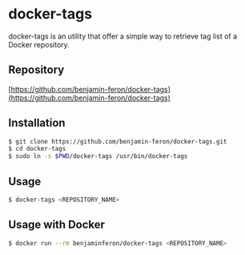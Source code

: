 # docker-tags

docker-tags is an utility that offer a simple way to retrieve tag list of a Docker repository.

## Repository

[https://github.com/benjamin-feron/docker-tags](https://github.com/benjamin-feron/docker-tags)

## Installation
```bash
$ git clone https://github.com/benjamin-feron/docker-tags.git
$ cd docker-tags
$ sudo ln -s $PWD/docker-tags /usr/bin/docker-tags
```

## Usage

```bash
$ docker-tags <REPOSITORY_NAME>
```

## Usage with Docker

```bash
$ docker run --rm benjaminferon/docker-tags <REPOSITORY_NAME>
```
